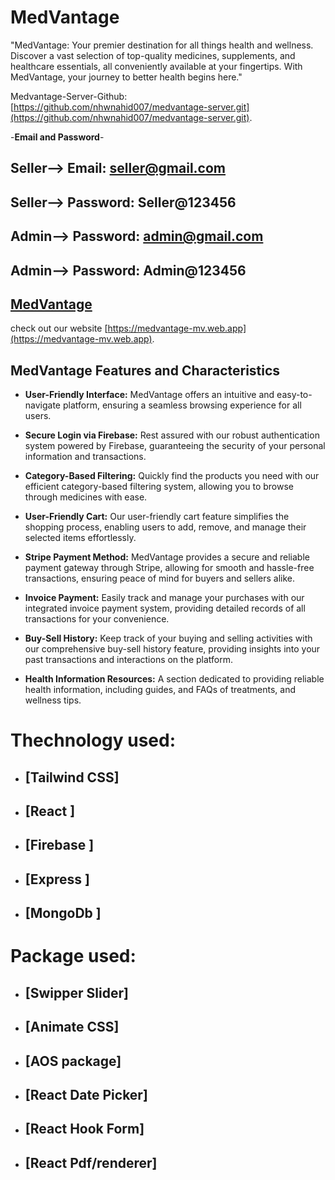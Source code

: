 # MedVantage 


"MedVantage: Your premier destination for all things health and wellness. Discover a vast selection of top-quality medicines, supplements, and healthcare essentials, all conveniently available at your fingertips. With MedVantage, your journey to better health begins here."

Medvantage-Server-Github: [https://github.com/nhwnahid007/medvantage-server.git](https://github.com/nhwnahid007/medvantage-server.git).

-**Email and Password**- 
## Seller--> Email: seller@gmail.com 
## Seller--> Password: Seller@123456 

## Admin--> Password: admin@gmail.com 
## Admin--> Password: Admin@123456 





 ## [MedVantage](https://medvantage-mv.web.app)

  check out our website [https://medvantage-mv.web.app](https://medvantage-mv.web.app).

## MedVantage Features and Characteristics

- **User-Friendly Interface:** MedVantage offers an intuitive and easy-to-navigate platform, ensuring a seamless browsing experience for all users.

- **Secure Login via Firebase:** Rest assured with our robust authentication system powered by Firebase, guaranteeing the security of your personal information and transactions.

- **Category-Based Filtering:** Quickly find the products you need with our efficient category-based filtering system, allowing you to browse through medicines with ease.

- **User-Friendly Cart:** Our user-friendly cart feature simplifies the shopping process, enabling users to add, remove, and manage their selected items effortlessly.

- **Stripe Payment Method:** MedVantage provides a secure and reliable payment gateway through Stripe, allowing for smooth and hassle-free transactions, ensuring peace of mind for buyers and sellers alike.

- **Invoice Payment:** Easily track and manage your purchases with our integrated invoice payment system, providing detailed records of all transactions for your convenience.

- **Buy-Sell History:** Keep track of your buying and selling activities with our comprehensive buy-sell history feature, providing insights into your past transactions and interactions on the platform.

- **Health Information Resources:** A section dedicated to providing reliable health information, including guides, and FAQs of treatments, and wellness tips.


# Thechnology used:

-  ## [Tailwind CSS]
-  ## [React ]
-  ## [Firebase ]
-  ## [Express ]
-  ## [MongoDb ]




# Package used:

-  ## [Swipper Slider]
-  ## [Animate CSS]
-  ## [AOS package]
-  ## [React Date Picker]
-  ## [React Hook Form]
-  ## [React Pdf/renderer]
